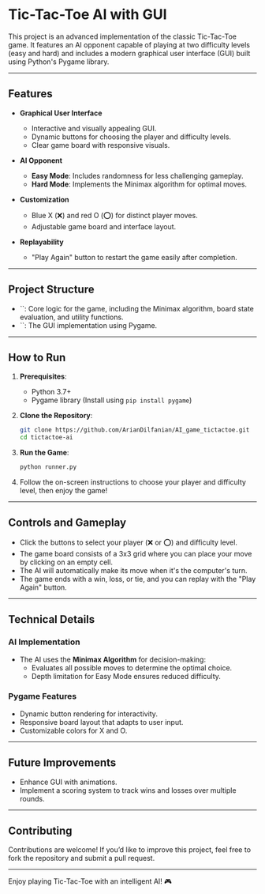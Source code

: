 # Tic-Tac-Toe AI with GUI

This project is an advanced implementation of the classic Tic-Tac-Toe game. It features an AI opponent capable of playing at two difficulty levels (easy and hard) and includes a modern graphical user interface (GUI) built using Python's Pygame library.

---

## Features

- **Graphical User Interface**

  - Interactive and visually appealing GUI.
  - Dynamic buttons for choosing the player and difficulty levels.
  - Clear game board with responsive visuals.

- **AI Opponent**

  - **Easy Mode**: Includes randomness for less challenging gameplay.
  - **Hard Mode**: Implements the Minimax algorithm for optimal moves.

- **Customization**

  - Blue X (❌) and red O (⭕) for distinct player moves.
  - Adjustable game board and interface layout.

- **Replayability**

  - "Play Again" button to restart the game easily after completion.

---

## Project Structure

- ``: Core logic for the game, including the Minimax algorithm, board state evaluation, and utility functions.
- ``: The GUI implementation using Pygame.

---

## How to Run

1. **Prerequisites**:

   - Python 3.7+
   - Pygame library (Install using `pip install pygame`)

2. **Clone the Repository**:

   ```bash
   git clone https://github.com/ArianDilfanian/AI_game_tictactoe.git
   cd tictactoe-ai
   ```

3. **Run the Game**:

   ```bash
   python runner.py
   ```

4. Follow the on-screen instructions to choose your player and difficulty level, then enjoy the game!

---

## Controls and Gameplay

- Click the buttons to select your player (❌ or ⭕) and difficulty level.
- The game board consists of a 3x3 grid where you can place your move by clicking on an empty cell.
- The AI will automatically make its move when it's the computer's turn.
- The game ends with a win, loss, or tie, and you can replay with the "Play Again" button.

---

## Technical Details

### AI Implementation

- The AI uses the **Minimax Algorithm** for decision-making:
  - Evaluates all possible moves to determine the optimal choice.
  - Depth limitation for Easy Mode ensures reduced difficulty.

### Pygame Features

- Dynamic button rendering for interactivity.
- Responsive board layout that adapts to user input.
- Customizable colors for X and O.

---

## Future Improvements

- Enhance GUI with animations.
- Implement a scoring system to track wins and losses over multiple rounds.

---


## Contributing

Contributions are welcome! If you’d like to improve this project, feel free to fork the repository and submit a pull request.

---

Enjoy playing Tic-Tac-Toe with an intelligent AI! 🎮

